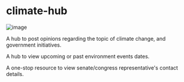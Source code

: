 # climate-hub
![image](https://user-images.githubusercontent.com/75169586/128638259-ad60d524-3307-4d5c-b7d8-3b475b3924f2.png)

<p>A hub to post opinions regarding the topic of climate change, and government initiatives. </p>
<p>A hub to view upcoming or past environment events dates. </p>
<p>A one-stop resource to view senate/congress representative's contact details. </p>
